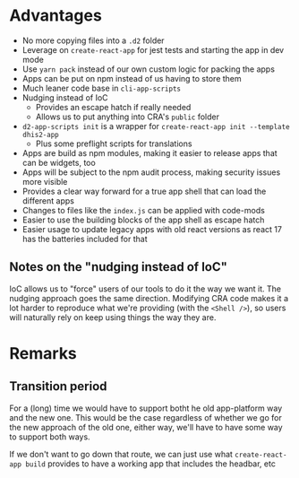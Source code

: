 # Advantages

* No more copying files into a `.d2` folder
* Leverage on `create-react-app` for jest tests and starting the app in dev
  mode
* Use `yarn pack` instead of our own custom logic for packing the apps
* Apps can be put on npm instead of us having to store them
* Much leaner code base in `cli-app-scripts`
* Nudging instead of IoC
  * Provides an escape hatch if really needed
  * Allows us to put anything into CRA's `public` folder
* `d2-app-scripts init` is a wrapper for `create-react-app init --template dhis2-app`
  * Plus some preflight scripts for translations
* Apps are build as npm modules, making it easier to release apps that can be
  widgets, too
* Apps will be subject to the npm audit process, making security issues more
  visible
* Provides a clear way forward for a true app shell that can load the different
  apps
* Changes to files like the `index.js` can be applied with code-mods
* Easier to use the building blocks of the app shell as escape hatch
* Easier usage to update legacy apps with old react versions as react 17 has
  the batteries included for that

## Notes on the "nudging instead of IoC"

IoC allows us to "force" users of our tools to do it the way we want it. The
nudging approach goes the same direction. Modifying CRA code makes it a lot
harder to reproduce what we're providing (with the `<Shell />`), so users will
naturally rely on keep using things the way they are.

# Remarks

## Transition period

For a (long) time we would have to support botht he old app-platform way and the
new one. This would be the case regardless of whether we go for the new
approach of the old one, either way, we'll have to have some way to support
both ways.

If we don't want to go down that route, we can just use what `create-react-app
build` provides to have a working app that includes the headbar, etc
